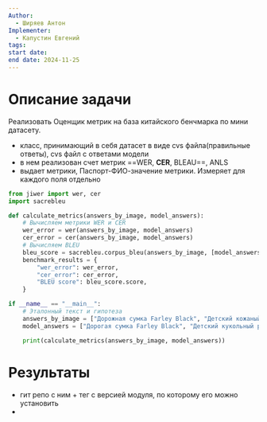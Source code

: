 ```yaml
---
Author:
  - Ширяев Антон
Implementer:
  - Капустин Евгений
tags: 
start date: 
end date: 2024-11-25
---
```

# Описание задачи

Реализовать Оценщик метрик на база китайского бенчмарка по мини датасету.
* класс, принимающий в себя датасет в виде cvs файла(правильные ответы), cvs файл с ответами модели
* в нем реализован счет метрик ==WER, **CER**, BLEAU==, ANLS
* выдает метрики, Паспорт-ФИО-значение метрики. Измеряет для каждого поля отдельно

```python
from jiwer import wer, cer
import sacrebleu

def calculate_metrics(answers_by_image, model_answers):
	# Вычисляем метрики WER и CER
	wer_error = wer(answers_by_image, model_answers)
	cer_error = cer(answers_by_image, model_answers)
	# Вычисляем BLEU
	bleu_score = sacrebleu.corpus_bleu(answers_by_image, [model_answers])
	benchmark_results = {
		"wer_error": wer_error,
		"cer_error": cer_error,
		"BLEU score": bleu_score.score,
	}

if __name__ == "__main__":
	# Эталонный текст и гипотеза
	answers_by_image = ["Дорожная сумка Farley Black", "Детский кожаный ремень Kiln Brown"]
	model_answers = ["Дорогая сумка Farley Black", "Детский кукольный рендер Килл БROWN"]

	print(calculate_metrics(answers_by_image, model_answers))
```
# Результаты

* гит репо с ним + тег с версией модуля, по которому его можно установить
* 